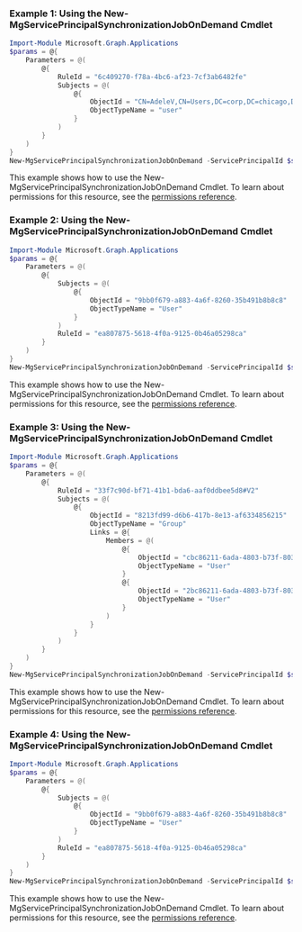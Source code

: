 ### Example 1: Using the New-MgServicePrincipalSynchronizationJobOnDemand Cmdlet
```powershell
Import-Module Microsoft.Graph.Applications
$params = @{
	Parameters = @(
		@{
			RuleId = "6c409270-f78a-4bc6-af23-7cf3ab6482fe"
			Subjects = @(
				@{
					ObjectId = "CN=AdeleV,CN=Users,DC=corp,DC=chicago,DC=com"
					ObjectTypeName = "user"
				}
			)
		}
	)
}
New-MgServicePrincipalSynchronizationJobOnDemand -ServicePrincipalId $servicePrincipalId -SynchronizationJobId $synchronizationJobId -BodyParameter $params
```
This example shows how to use the New-MgServicePrincipalSynchronizationJobOnDemand Cmdlet.
To learn about permissions for this resource, see the [permissions reference](/graph/permissions-reference).
### Example 2: Using the New-MgServicePrincipalSynchronizationJobOnDemand Cmdlet
```powershell
Import-Module Microsoft.Graph.Applications
$params = @{
	Parameters = @(
		@{
			Subjects = @(
				@{
					ObjectId = "9bb0f679-a883-4a6f-8260-35b491b8b8c8"
					ObjectTypeName = "User"
				}
			)
			RuleId = "ea807875-5618-4f0a-9125-0b46a05298ca"
		}
	)
}
New-MgServicePrincipalSynchronizationJobOnDemand -ServicePrincipalId $servicePrincipalId -SynchronizationJobId $synchronizationJobId -BodyParameter $params
```
This example shows how to use the New-MgServicePrincipalSynchronizationJobOnDemand Cmdlet.
To learn about permissions for this resource, see the [permissions reference](/graph/permissions-reference).
### Example 3: Using the New-MgServicePrincipalSynchronizationJobOnDemand Cmdlet
```powershell
Import-Module Microsoft.Graph.Applications
$params = @{
	Parameters = @(
		@{
			RuleId = "33f7c90d-bf71-41b1-bda6-aaf0ddbee5d8#V2"
			Subjects = @(
				@{
					ObjectId = "8213fd99-d6b6-417b-8e13-af6334856215"
					ObjectTypeName = "Group"
					Links = @{
						Members = @(
							@{
								ObjectId = "cbc86211-6ada-4803-b73f-8039cf56d8a2"
								ObjectTypeName = "User"
							}
							@{
								ObjectId = "2bc86211-6ada-4803-b73f-8039cf56d8a2"
								ObjectTypeName = "User"
							}
						)
					}
				}
			)
		}
	)
}
New-MgServicePrincipalSynchronizationJobOnDemand -ServicePrincipalId $servicePrincipalId -SynchronizationJobId $synchronizationJobId -BodyParameter $params
```
This example shows how to use the New-MgServicePrincipalSynchronizationJobOnDemand Cmdlet.
To learn about permissions for this resource, see the [permissions reference](/graph/permissions-reference).
### Example 4: Using the New-MgServicePrincipalSynchronizationJobOnDemand Cmdlet
```powershell
Import-Module Microsoft.Graph.Applications
$params = @{
	Parameters = @(
		@{
			Subjects = @(
				@{
					ObjectId = "9bb0f679-a883-4a6f-8260-35b491b8b8c8"
					ObjectTypeName = "User"
				}
			)
			RuleId = "ea807875-5618-4f0a-9125-0b46a05298ca"
		}
	)
}
New-MgServicePrincipalSynchronizationJobOnDemand -ServicePrincipalId $servicePrincipalId -SynchronizationJobId $synchronizationJobId -BodyParameter $params
```
This example shows how to use the New-MgServicePrincipalSynchronizationJobOnDemand Cmdlet.
To learn about permissions for this resource, see the [permissions reference](/graph/permissions-reference).
